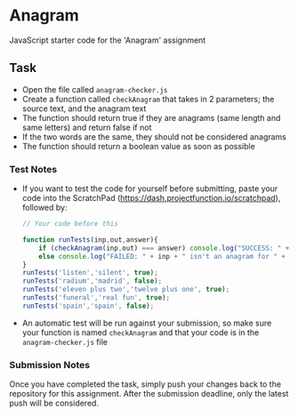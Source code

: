 # Anagram

JavaScript starter code for the 'Anagram' assignment

## Task
- Open the file called `anagram-checker.js`
- Create a function called `checkAnagram` that takes in 2 parameters; the source text, and the anagram text
- The function should return true if they are anagrams (same length and same letters) and return false if not
- If the two words are the same, they should not be considered anagrams
- The function should return a boolean value as soon as possible

### Test Notes
- If you want to test the code for yourself before submitting, paste your code into the ScratchPad (https://dash.projectfunction.io/scratchpad), followed by:
    ```javascript
    // Your code before this

    function runTests(inp,out,answer){
        if (checkAnagram(inp,out) === answer) console.log("SUCCESS: " + inp + " => " + out);
        else console.log("FAILED: " + inp + " isn't an anagram for " + out);
    }
    runTests('listen','silent', true);
    runTests('radium','madrid', false);
    runTests('eleven plus two','twelve plus one', true);
    runTests('funeral','real fun', true);
    runTests('spain','spain', false);
    ```
- An automatic test will be run against your submission, so make sure your function is named `checkAnagram` and that your code is in the `anagram-checker.js` file


### Submission Notes
Once you have completed the task, simply push your changes back to the repository for this assignment. After the submission deadline, only the latest push will be considered.